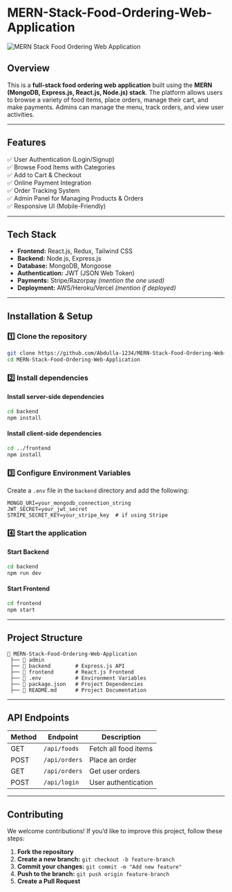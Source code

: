 # MERN-Stack-Food-Ordering-Web-Application

![MERN Stack Food Ordering Web Application](https://github.com/user-attachments/assets/cfbd245a-911c-4223-9596-74eabe0f3e3e)

## Overview
This is a **full-stack food ordering web application** built using the **MERN (MongoDB, Express.js, React.js, Node.js) stack**. The platform allows users to browse a variety of food items, place orders, manage their cart, and make payments. Admins can manage the menu, track orders, and view user activities.

---

## Features
✅ User Authentication (Login/Signup)  
✅ Browse Food Items with Categories  
✅ Add to Cart & Checkout  
✅ Online Payment Integration  
✅ Order Tracking System  
✅ Admin Panel for Managing Products & Orders  
✅ Responsive UI (Mobile-Friendly)  

---

## Tech Stack
- **Frontend:** React.js, Redux, Tailwind CSS  
- **Backend:** Node.js, Express.js  
- **Database:** MongoDB, Mongoose  
- **Authentication:** JWT (JSON Web Token)  
- **Payments:** Stripe/Razorpay *(mention the one used)*  
- **Deployment:** AWS/Heroku/Vercel *(mention if deployed)*  

---

## Installation & Setup

### 1️⃣ Clone the repository
```bash
git clone https://github.com/Abdulla-1234/MERN-Stack-Food-Ordering-Web-Application.git
cd MERN-Stack-Food-Ordering-Web-Application
```

### 2️⃣ Install dependencies
#### Install server-side dependencies
```bash
cd backend
npm install
```

#### Install client-side dependencies
```bash
cd ../frontend
npm install
```

### 3️⃣ Configure Environment Variables
Create a `.env` file in the `backend` directory and add the following:
```env
MONGO_URI=your_mongodb_connection_string
JWT_SECRET=your_jwt_secret
STRIPE_SECRET_KEY=your_stripe_key  # if using Stripe
```

### 4️⃣ Start the application
#### Start Backend
```bash
cd backend
npm run dev
```

#### Start Frontend
```bash
cd frontend
npm start
```

---

## Project Structure
```
📂 MERN-Stack-Food-Ordering-Web-Application
 ├── 📂 admin
 ├── 📂 backend        # Express.js API  
 ├── 📂 frontend       # React.js Frontend  
 ├── 📄 .env           # Environment Variables  
 ├── 📄 package.json   # Project Dependencies  
 ├── 📄 README.md      # Project Documentation  
```

---

## API Endpoints
| Method | Endpoint       | Description             |
|--------|---------------|-------------------------|
| GET    | `/api/foods`  | Fetch all food items   |
| POST   | `/api/orders` | Place an order         |
| GET    | `/api/orders` | Get user orders        |
| POST   | `/api/login`  | User authentication    |

---

## Contributing
We welcome contributions! If you’d like to improve this project, follow these steps:  
1. **Fork the repository**  
2. **Create a new branch:** `git checkout -b feature-branch`  
3. **Commit your changes:** `git commit -m "Add new feature"`  
4. **Push to the branch:** `git push origin feature-branch`  
5. **Create a Pull Request**  
